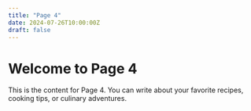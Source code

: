 ```yaml
---
title: "Page 4"
date: 2024-07-26T10:00:00Z
draft: false
---
```


# Welcome to Page 4

This is the content for Page 4. You can write about your favorite recipes, cooking tips, or culinary adventures.
